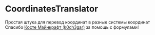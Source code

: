 # CoordinatesTranslator
Простая штука для перевод координат в разные системы координат<br>
Спасибо [Косте Майнкрафт (k0ch3gar)](https://github.com/k0ch3gar/) за помощь с формулами!
